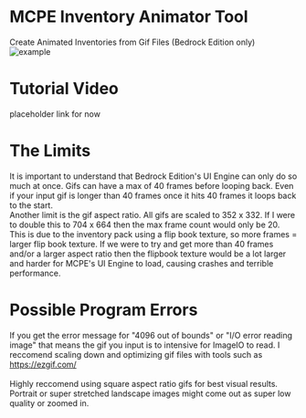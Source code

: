 # MCPE Inventory Animator Tool
Create Animated Inventories from Gif Files (Bedrock Edition only)
![example](https://user-images.githubusercontent.com/63020914/184106224-eddd3236-c07c-4de4-9d8b-020231f2077d.gif)
# Tutorial Video
placeholder link for now
# The Limits
It is important to understand that Bedrock Edition's UI Engine can only do so much at once. Gifs can have a max of 40 frames before looping back. Even if your input gif is longer than 40 frames once it hits 40 frames it loops back to the start. 
<br>
Another limit is the gif aspect ratio. All gifs are scaled to 352 x 332. If I were to double this to 704 x 664 then the max frame count would only be 20. This is due to the inventory pack using a flip book texture, so more frames = larger flip book texture. If we were to try and get more than 40 frames and/or a larger aspect ratio then the flipbook texture would be a lot larger and harder for MCPE's UI Engine to load, causing crashes and terrible performance.
# Possible Program Errors
If you get the error message for "4096 out of bounds" or "I/O error reading image" that means the gif you input is to intensive for ImageIO to read. I reccomend scaling down and optimizing gif files with tools such as https://ezgif.com/
<br>
<br>
Highly reccomend using square aspect ratio gifs for best visual results. Portrait or super stretched landscape images might come out as super low quality or zoomed in.
